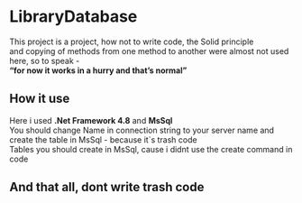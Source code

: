 # LibraryDatabase
  This project is a project, how not to write code, the Solid principle  
  and copying of methods from one method to another were almost not used here, so to speak -   
  **“for now it works in a hurry and that’s normal”**

  ## How it use
  Here i used **.Net Framework 4.8** and **MsSql**  
  You should change Name in connection string to your server name and create the table in MsSql - because it`s trash code  
  Tables you should create in MsSql, cause i didnt use the create command in code 

  ## And that all, dont write trash code
